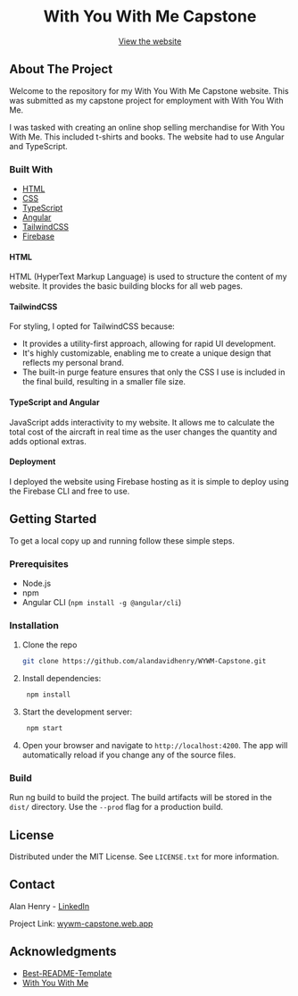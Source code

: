 <div align="center">

  <h1 align="center">With You With Me Capstone</h1>

  <p align="center">
    <a href="https://wywm-capstone.web.app">View the website</a>
  </p>
</div>


<!-- ABOUT THE PROJECT -->
## About The Project

<!-- [![Product Name Screen Shot][product-screenshot]](https://example.com) -->

Welcome to the repository for my With You With Me Capstone website. This was submitted as my capstone project for employment with With You With Me.

I was tasked with creating an online shop selling merchandise for With You With Me. This included t-shirts and books. The website had to use Angular and TypeScript.



### Built With

* [HTML](https://developer.mozilla.org/en-US/docs/Web/HTML)
* [CSS](https://developer.mozilla.org/en-US/docs/Web/CSS)
* [TypeScript](https://www.typescriptlang.org)
* [Angular](https://angular.dev)
* [TailwindCSS](https://tailwindcss.com)
* [Firebase](https://firebase.google.com)

#### HTML

HTML (HyperText Markup Language) is used to structure the content of my website. It provides the basic building blocks for all web pages.

#### TailwindCSS

For styling, I opted for TailwindCSS because:

* It provides a utility-first approach, allowing for rapid UI development.
* It's highly customizable, enabling me to create a unique design that reflects my personal brand.
* The built-in purge feature ensures that only the CSS I use is included in the final build, resulting in a smaller file size.

#### TypeScript and Angular

JavaScript adds interactivity to my website. It allows me to calculate the total cost of the aircraft in real time as the user changes the quantity and adds optional extras.

#### Deployment

I deployed the website using Firebase hosting as it is simple to deploy using the Firebase CLI and free to use.



<!-- GETTING STARTED -->
## Getting Started

To get a local copy up and running follow these simple steps.

### Prerequisites

* Node.js
* npm
* Angular CLI (`npm install -g @angular/cli`)

### Installation

1. Clone the repo
   ```sh
   git clone https://github.com/alandavidhenry/WYWM-Capstone.git
   ```
2. Install dependencies:
   ```sh
    npm install
    ```
3. Start the development server:
   ```sh
    npm start
    ```
4. Open your browser and navigate to `http://localhost:4200`. The app will automatically reload if you change any of the source files.

### Build

Run ng build to build the project. The build artifacts will be stored in the `dist/` directory. Use the `--prod` flag for a production build.



<!-- LICENSE -->
## License

Distributed under the MIT License. See `LICENSE.txt` for more information.



<!-- CONTACT -->
## Contact

Alan Henry - [LinkedIn](https://www.linkedin.com/in/alandavidhenry)

Project Link: [wywm-capstone.web.app](https://wywm-capstone.web.app)



<!-- ACKNOWLEDGMENTS -->
## Acknowledgments

* [Best-README-Template](https://github.com/othneildrew/Best-README-Template)
* [With You With Me](https://withyouwithme.com)



<!-- MARKDOWN LINKS & IMAGES -->
<!-- https://www.markdownguide.org/basic-syntax/#reference-style-links -->
[product-screenshot]: images/screenshot.png

